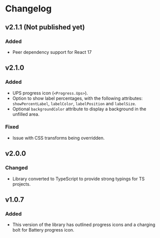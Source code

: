 # Changelog

## v2.1.1 (Not published yet)

### Added 
-   Peer dependency support for React 17

## v2.1.0

### Added 
-   UPS progress icon (`<Progress.Ups>`).
-   Option to show label percentages, with the following attributes: `showPercentLabel`, `labelColor`, `labelPosition` and `labelSize`.
-   Optional `backgroundColor` attribute to display a background in the unfilled area.

### Fixed
-   Issue with CSS transforms being overridden.

## v2.0.0

### Changed

-   Library converted to TypeScript to provide strong typings for TS projects.

## v1.0.7

### Added 

-    This version of the library has outlined progress icons and a charging bolt for Battery progress icon.
